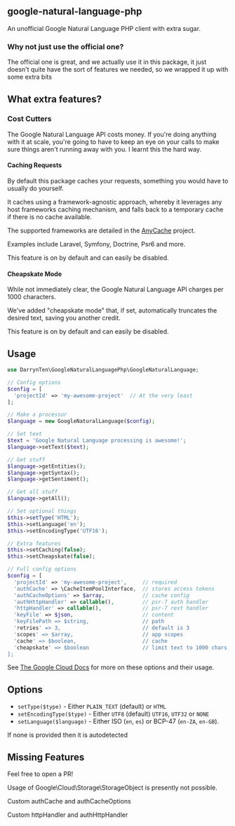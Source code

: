 ## google-natural-language-php

An unofficial Google Natural Language PHP client with extra sugar.

### Why not just use the official one?

The official one is great, and we actually use it in this package, it
just doesn't quite have the sort of features we needed, so we wrapped
it up with some extra bits

## What extra features?

### Cost Cutters

The Google Natural Language API costs money. If you're doing anything
with it at scale, you're going to have to keep an eye on your calls to
make sure things aren't running away with you. I learnt this the hard
way.

#### Caching Requests

By default this package caches your requests, something you would have
to usually do yourself.

It caches using a framework-agnostic approach, whereby it leverages any
host frameworks caching mechanism, and falls back to a temporary cache
if there is no cache available.

The supported frameworks are detailed in the [AnyCache](https://github.com/darrynten/any-cache) project.

Examples include Laravel, Symfony, Doctrine, Psr6 and more.

This feature is on by default and can easily be disabled.

#### Cheapskate Mode

While not immediately clear, the Google Natural Language API charges per 1000 characters.

We've added "cheapskate mode" that, if set, automatically truncates the 
desired text, saving you another credit.

This feature is on by default and can easily be disabled.

## Usage

```php
use DarrynTen\GoogleNaturalLanguagePhp\GoogleNaturalLanguage;

// Config options
$config = [
  'projectId' => 'my-awesome-project'  // At the very least
];

// Make a processor
$language = new GoogleNaturalLanguage($config);

// Set text
$text = 'Google Natural Language processing is awesome!';
$language->setText($text);

// Get stuff
$language->getEntities();
$language->getSyntax();
$language->getSentiment();

// Get all stuff
$language->getAll();

// Set optional things
$this->setType('HTML');
$this->setLanguage('en');
$this->setEncodingType('UTF16');

// Extra features
$this->setCaching(false);
$this->setCheapskate(false);

// Full config options
$config = [
  'projectId' => 'my-awesome-project',     // required
  'authCache' => \CacheItemPoolInterface,  // stores access tokens
  'authCacheOptions' => $array,            // cache config
  'authHttpHandler' => callable(),         // psr-7 auth handler
  'httpHandler' => callable(),             // psr-7 rest handler
  'keyFile' => $json,                      // content
  'keyFilePath => $string,                 // path
  'retries' => 3,                          // default is 3
  'scopes' => $array,                      // app scopes
  'cache' => $boolean,                     // cache
  'cheapskate' => $boolean                 // limit text to 1000 chars
];
```

See [The Google Cloud Docs](https://googlecloudplatform.github.io/google-cloud-php/#/docs/v0.20.2/naturallanguage/naturallanguageclient)
for more on these options and their usage.

## Options

* `setType($type)` - Either `PLAIN_TEXT` (default) or `HTML`
* `setEncodingType($type)` - Either `UTF8` (default) `UTF16`, `UTF32` or `NONE`
* `setLanguage($language)` - Either ISO (`en`, `es`) or BCP-47 (`en-ZA`, `en-GB`).

If none is provided then it is autodetected

## Missing Features

Feel free to open a PR!

Usage of Google\Cloud\Storage\StorageObject is presently not possible.

Custom authCache and authCacheOptions

Custom httpHandler and authHttpHandler
